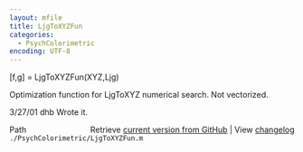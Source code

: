 ```yaml
---
layout: mfile
title: LjgToXYZFun
categories:
  - PsychColorimetric
encoding: UTF-8
---
```


\[f,g\] = LjgToXYZFun\(XYZ,Ljg\)

Optimization function for LjgToXYZ numerical
search.  Not vectorized.

3/27/01  dhb  Wrote it.


<div class="code_header" style="text-align:right;">
  <span style="float:left;">Path&nbsp;&nbsp;</span> <span class="counter">Retrieve <a href=
  "https://raw.github.com/Psychtoolbox-3/Psychtoolbox-3/beta/./PsychColorimetric/LjgToXYZFun.m">current version from GitHub</a> | View <a href=
  "https://github.com/Psychtoolbox-3/Psychtoolbox-3/commits/beta/./PsychColorimetric/LjgToXYZFun.m">changelog</a></span>
</div>
<div class="code">
  <code>./PsychColorimetric/LjgToXYZFun.m</code>
</div>
